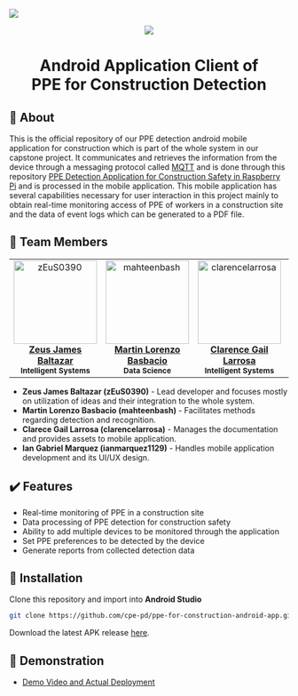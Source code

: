 [![](https://img.shields.io/badge/TIP-Quezon%20City-yellow)](https://tip.edu.ph/)
<p align=center><img src="https://github.com/cpe-pd/ppe-for-construction-android-app/assets/51940497/4d2f2508-e523-4603-8680-b1114254c7f2"></img></p>
<h1 align="center">Android Application Client of<br>PPE for Construction Detection</h1>

## 📓 About
This is the official repository of our PPE detection android mobile application for construction which is part of the whole system in our capstone project. It communicates and retrieves the information from the device through a messaging protocol called [MQTT](https://en.wikipedia.org/wiki/MQTT) and is done through this repository [PPE Detection Application for Construction Safety in Raspberry Pi](https://github.com/cpe-pd/ppe-for-construction-detection) and is processed in the mobile application. This mobile application has several capabilities necessary for user interaction in this project mainly to obtain real-time monitoring access of PPE of workers in a construction site and the data of event logs which can be generated to a PDF file.

## 🤝 Team Members
<div align="center">
  <table>
    <tbody>
      <tr height=200>
        <!-- zEuS0390 -->
        <td align="center">
          <a href="https://github.com/zEuS0390">
            <img src="https://avatars2.githubusercontent.com/u/39390245" width=150 height=150 alt="zEuS0390">
            <br>
            <b>Zeus James Baltazar</b>
          </a>
          <br>
          <sub><b>Intelligent Systems</b></sub>
        </td>
        <!-- mahteenbash -->
        <td align="center">
          <a href="https://github.com/mahteenbash">
            <img src="https://avatars2.githubusercontent.com/u/79791506" width=150 height=150 alt="mahteenbash">
            <br>
            <b>Martin Lorenzo Basbacio</b>
          </a>
          <br>
          <sub><b>Data Science</b></sub>
        </td>
        <!-- clarencelarrosa -->
        <td align="center">
          <a href="https://github.com/clarencelarrosa">
            <img src="https://avatars2.githubusercontent.com/u/89871460" width=150 height=150 alt="clarencelarrosa">
            <br>
            <b>Clarence Gail Larrosa</b>
          </a>
          <br>
          <sub><b>Intelligent Systems</b></sub>
        </td>
        <!-- ianmarquez1129 -->
        <td align="center">
          <a href="https://github.com/ianmarquez1129">
            <img src="https://avatars2.githubusercontent.com/u/51940497" width=150 height=150 alt="ianmarquez1129">
            <br>
            <b>Ian Gabriel Marquez</b>
          </a>
          <br>
          <sub><b>System Administration</b></sub>
        </td>
      </tr>
    </tbody>
  </table>
</div>

- <b>Zeus James Baltazar (zEuS0390)</b> - Lead developer and focuses mostly on utilization of ideas and their integration to the whole system.
- <b>Martin Lorenzo Basbacio (mahteenbash)</b> - Facilitates methods regarding detection and recognition.
- <b>Clarece Gail Larrosa (clarencelarrosa)</b> - Manages the documentation and provides assets to mobile application.
- <b>Ian Gabriel Marquez (ianmarquez1129)</b> - Handles mobile application development and its UI/UX design.

## ✔️ Features
- Real-time monitoring of PPE in a construction site
- Data processing of PPE detection for construction safety
- Ability to add multiple devices to be monitored through the application
- Set PPE preferences to be detected by the device
- Generate reports from collected detection data

## 🚀 Installation
Clone this repository and import into **Android Studio**
```bash
git clone https://github.com/cpe-pd/ppe-for-construction-android-app.git
```
Download the latest APK release [here](https://github.com/cpe-pd/ppe-for-construction-android-app/releases/latest).

## 🎦 Demonstration
- [Demo Video and Actual Deployment](https://youtu.be/SRCG76MqPr4)
